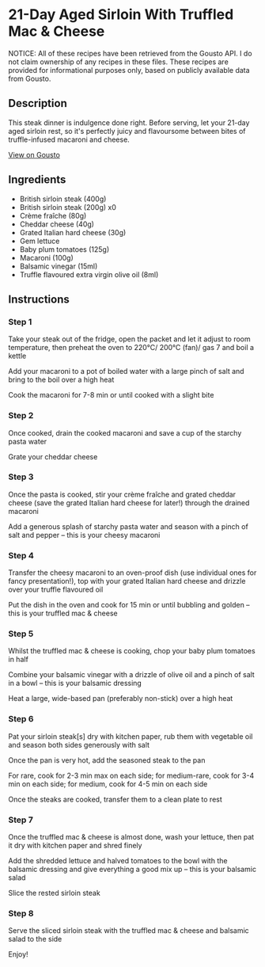 # 21-Day Aged Sirloin With Truffled Mac & Cheese

NOTICE: All of these recipes have been retrieved from the Gousto API. I do not claim ownership of any recipes in these files. These recipes are provided for informational purposes only, based on publicly available data from Gousto.

## Description

This steak dinner is indulgence done right. Before serving, let your 21-day aged sirloin rest, so it's perfectly juicy and flavoursome between bites of truffle-infused macaroni and cheese. 

[View on Gousto](https://www.gousto.co.uk/recipes/cookbook/21-day-aged-sirloin-with-truffled-mac-cheese)

## Ingredients

- British sirloin steak (400g)
- British sirloin steak (200g) x0
- Crème fraîche (80g)
- Cheddar cheese (40g)
- Grated Italian hard cheese (30g)
- Gem lettuce
- Baby plum tomatoes (125g)
- Macaroni (100g)
- Balsamic vinegar (15ml)
- Truffle flavoured extra virgin olive oil (8ml)

## Instructions


### Step 1

Take your steak out of the fridge, open the packet and let it adjust to room temperature, then preheat the oven to 220°C/ 200°C (fan)/ gas 7 and boil a kettle

Add your macaroni to a pot of boiled water with a large pinch of salt and bring to the boil over a high heat

Cook the macaroni for 7-8 min or until cooked with a slight bite


### Step 2

Once cooked, drain the cooked macaroni and save a cup of the starchy pasta water

Grate your cheddar cheese


### Step 3

Once the pasta is cooked, stir your crème fraîche and grated cheddar cheese (save the grated Italian hard cheese for later!) through the drained macaroni

Add a generous splash of starchy pasta water and season with a pinch of salt and pepper – this is your cheesy macaroni


### Step 4

Transfer the cheesy macaroni to an oven-proof dish (use individual ones for fancy presentation!), top with your grated Italian hard cheese and drizzle over your truffle flavoured oil

Put the dish in the oven and cook for 15 min or until bubbling and golden – this is your truffled mac & cheese


### Step 5

Whilst the truffled mac & cheese is cooking, chop your baby plum tomatoes in half

Combine your balsamic vinegar with a drizzle of olive oil and a pinch of salt in a bowl – this is your balsamic dressing

Heat a large, wide-based pan (preferably non-stick) over a high heat


### Step 6

Pat your sirloin steak[s] dry with kitchen paper, rub them with vegetable oil and season both sides generously with salt

Once the pan is very hot, add the seasoned steak to the pan

For rare, cook for 2-3 min max on each side; for medium-rare, cook for 3-4 min on each side; for medium, cook for 4-5 min on each side

Once the steaks are cooked, transfer them to a clean plate to rest


### Step 7

Once the truffled mac & cheese is almost done, wash your lettuce, then pat it dry with kitchen paper and shred finely

Add the shredded lettuce and halved tomatoes to the bowl with the balsamic dressing and give everything a good mix up – this is your balsamic salad

Slice the rested sirloin steak

### Step 8

Serve the sliced sirloin steak with the truffled mac & cheese and balsamic salad to the side

Enjoy!

